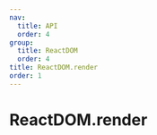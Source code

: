 ```yaml
---
nav:
  title: API
  order: 4
group:
  title: ReactDOM
  order: 4
title: ReactDOM.render
order: 1
---
```


# ReactDOM.render
